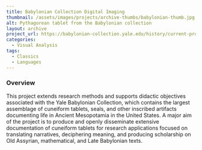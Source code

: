 ```yaml
---
title: Babylonian Collection Digital Imaging
thumbnail: /assets/images/projects/archive-thumbs/babylonian-thumb.jpg
alt: Pythagorean tablet from the Babylonian collection
layout: archive
project_url: https://babylonian-collection.yale.edu/history/current-projects
categories:
  - Visual Analysis
tags:
  - Classics
  - Languages
---
```


### Overview

This project extends research methods and supports didactic objectives associated with the Yale Babylonian Collection, which contains the largest assemblage of cuneiform tablets, seals, and other inscribed artifacts documenting life in Ancient Mesopotamia in the United States. A major aim of the project is to produce and openly disseminate extensive documentation of cuneiform tablets for research applications focused on translating narratives, deciphering meaning, and producing scholarship on Old Assyrian, mathematical, and Late Babylonian texts.